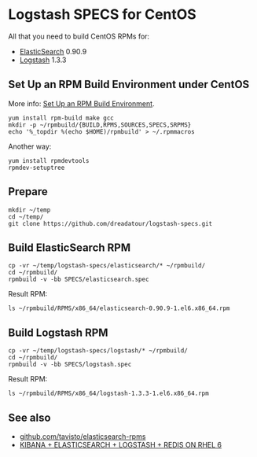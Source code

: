 Logstash SPECS for CentOS
=========================

All that you need to build CentOS RPMs for:

* [ElasticSearch][elasticsearch] 0.90.9
* [Logstash][logstash] 1.3.3


Set Up an RPM Build Environment under CentOS
--------------------------------------------

More info: [Set Up an RPM Build Environment][prepare-rpm].

    yum install rpm-build make gcc
    mkdir -p ~/rpmbuild/{BUILD,RPMS,SOURCES,SPECS,SRPMS}
    echo '%_topdir %(echo $HOME)/rpmbuild' > ~/.rpmmacros

Another way:

    yum install rpmdevtools
    rpmdev-setuptree


Prepare
-------

    mkdir ~/temp
    cd ~/temp/
    git clone https://github.com/dreadatour/logstash-specs.git


Build ElasticSearch RPM
-----------------------

    cp -vr ~/temp/logstash-specs/elasticsearch/* ~/rpmbuild/
    cd ~/rpmbuild/
    rpmbuild -v -bb SPECS/elasticsearch.spec

Result RPM:

    ls ~/rpmbuild/RPMS/x86_64/elasticsearch-0.90.9-1.el6.x86_64.rpm


Build Logstash RPM
------------------

    cp -vr ~/temp/logstash-specs/logstash/* ~/rpmbuild/
    cd ~/rpmbuild/
    rpmbuild -v -bb SPECS/logstash.spec

Result RPM:

    ls ~/rpmbuild/RPMS/x86_64/logstash-1.3.3-1.el6.x86_64.rpm


See also
--------
* [github.com/tavisto/elasticsearch-rpms][elasticsearch-rpms]
* [KIBANA + ELASTICSEARCH + LOGSTASH + REDIS ON RHEL 6][logstash-install]


[elasticsearch]: http://www.elasticsearch.com/
[logstash]: https://http://logstash.net/
[prepare-rpm]: http://wiki.centos.org/HowTos/SetupRpmBuildEnvironment
[elasticsearch-rpms]: https://github.com/tavisto/elasticsearch-rpms
[logstash-install]: http://cleversoft.wordpress.com/2013/04/05/887/
